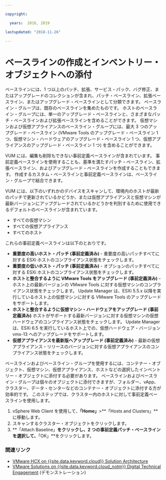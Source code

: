 ```yaml
---

copyright:

  years:  2016, 2019

lastupdated: "2018-11-26"

---
```


# ベースラインの作成とインベントリー・オブジェクトへの添付

ベースラインには、1 つ以上のパッチ、拡張、サービス・パック、バグ修正、またはアップグレードのコレクションが含まれ、パッチ・ベースライン、拡張ベースライン、またはアップグレード・ベースラインとして分類できます。 ベースライン・グループは、既存のベースラインを集めたものです。 ホストのベースライン・グループには、単一のアップグレード・ベースラインと、さまざまなパッチ・ベースラインおよび拡張ベースラインを含めることができます。 仮想マシンおよび仮想アプライアンスのベースライン・グループには、最大 3 つのアップグレード・ベースライン (VMware Tools のアップグレード・ベースライン 1 つ、仮想マシン・ハードウェアのアップグレード・ベースライン 1 つ、仮想アプライアンスのアップグレード・ベースライン 1 つ) を含めることができます。

VUM には、編集も削除もできない事前定義ベースラインが含まれています。 事前定義ベースラインを使用することも、基準を満たすパッチ・ベースライン、拡張ベースライン、およびアップグレード・ベースラインを作成することもできます。 作成するカスタム・ベースラインと事前定義ベースラインは、ベースライン・グループで結合できます。

VUM には、以下のいずれかのデバイスをスキャンして、環境内のホストが最新のパッチで更新されているかどうか、または仮想アプライアンスと仮想マシンが最新バージョンにアップグレードされているかどうかを判別するために使用できるデフォルトのベースラインが含まれています。
* すべての仮想マシン
* すべての仮想アプライアンス
* すべてのホスト

これらの事前定義ベースラインは以下のとおりです。
* **重要度の高いホスト・パッチ (事前定義済み)** - 重要度の高いパッチすべてに対する ESXi ホストのコンプライアンス状態をチェックします。
* **重要度の低いホスト・パッチ (事前定義済み)** - オプションのパッチすべてに対する ESXi ホストのコンプライアンス状態をチェックします。
* **ホストと整合するように VMware Tools をアップグレード (事前定義済み)** - ホスト上の最新バージョンの VMware Tools に対する仮想マシンのコンプライアンス状態をチェックします。 Update Manager は、ESXi 5.5.x 以降を実行しているホスト上の仮想マシンに対する VMware Tools のアップグレードをサポートします。
* **ホストと整合するように仮想マシン・ハードウェアをアップグレード (事前定義済み)** ホストがサポートする最新バージョンに対する仮想マシンの仮想ハードウェアのコンプライアンス状態をチェックします。 Update Manager は、ESXi 6.5 を実行しているホスト上での、仮想ハードウェア・バージョン vmx-13 へのアップグレードをサポートします。
* **仮想アプライアンスを最新版へアップグレード (事前定義済み)** - 最新の仮想アプライアンス・リリースのバージョンに対する仮想アプライアンスのコンプライアンス状態をチェックします。

ベースラインおよびベースライン・グループを使用するには、コンテナー・オブジェクト、仮想マシン、仮想アプライアンス、ホストなどの選択したインベントリー・オブジェクトに添付する必要があります。 ベースラインおよびベースライン・グループは個々のオブジェクトに添付できますが、フォルダー、vApp、クラスター、データ・センターなどのコンテナー・オブジェクトに添付する方が効率的です。 このステップでは、クラスター内のホストに対して事前定義ベースラインを使用します。

1. vSphere Web Client を使用して、**「Home」**>**「Hosts and Clusters」**に移動します。
2. スキャンするクラスター・オブジェクトをクリックします。
3. **「Attach Baseline」**をクリックし、2 つの事前定義パッチ・ベースラインを選択して、**「OK」**をクリックします。

### 関連リンク

* [VMware HCX on {{site.data.keyword.cloud}} Solution Architecture](https://www.ibm.com/cloud/garage/files/HCX_Architecture_Design.pdf)
* [VMware Solutions on {{site.data.keyword.cloud_notm}} Digital Technical Engagement](https://ibm-dte.mybluemix.net/ibm-vmware) (デモンストレーション)
